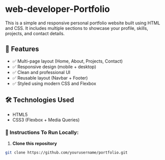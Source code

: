 # web-developer-Portfolio

This is a simple and responsive personal portfolio website built using HTML and CSS. It includes multiple sections to showcase your profile, skills, projects, and contact details.

## 📁 Features

- ✅ Multi-page layout (Home, About, Projects, Contact)
- ✅ Responsive design (mobile + desktop)
- ✅ Clean and professional UI
- ✅ Reusable layout (Navbar + Footer)
- ✅ Styled using modern CSS and Flexbox

## 🛠️ Technologies Used

- HTML5
- CSS3 (Flexbox + Media Queries)


### 🔧 Instructions To Run Locally:

1. **Clone this repository**

```bash
git clone https://github.com/yourusername/portfolio.git
